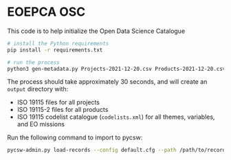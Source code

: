 # EOEPCA OSC

This code is to help initialize the Open Data Science Catalogue


```bash
# install the Python requirements
pip install -r requirements.txt

# run the process
python3 gen-metadata.py Projects-2021-12-20.csv Products-2021-12-20.csv Themes.csv Variables.csv Missions-2021-12-20.csv 
```

The process should take approximately 30 seconds, and will create an
`output` directory with:

- ISO 19115 files for all projects
- ISO 19115-2 files for all products
- ISO 19115 codelist catalogue (`codelists.xml`) for all themes, variables,
  and EO missions

Run the following command to import to pycsw:

```bash
pycsw-admin.py load-records --config default.cfg --path /path/to/records
```
